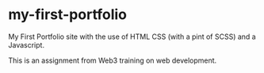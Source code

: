 # my-first-portfolio

My First Portfolio site with the use of HTML CSS (with a pint of SCSS) and a Javascript. 

This is an assignment from Web3 training on web development.
